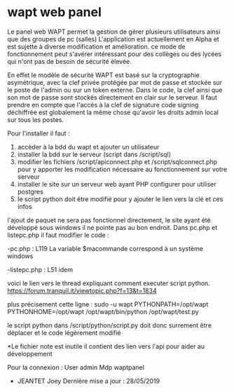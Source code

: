# wapt web panel
Le panel web WAPT permet la gestion de gérer plusieurs utilisateurs ainsi que des groupes de pc (salles)
L'application est actuellement en Alpha et est sujette à diverse modification et amélioration.
ce mode de fonctionnement peut s'avérer intéressant pour des collèges ou des lycées qui n'ont pas de besoin de sécurité élevée.

En effet le modèle de sécurité WAPT est basé sur la cryptographie asymétrique, avec la clef privée protégée par mot de passe et stockée sur le poste de l'admin ou sur un token externe. Dans le code, la clef ainsi que son mot de passe sont stockés directement en clair sur le serveur. Il faut prendre en compte que l'accès à la clef de signature code signing déchiffrée est globalement la même chose qu'avoir les droits admin local sur tous les postes.


Pour l'installer il faut :
  1. accèder à la bdd du wapt et ajouter un utilisateur
  2. installer la bdd sur le serveur (script dans /script/sql)
  3. modifier les fichiers /script/apiconnect.php et /script/sqlconnect.php pour y apporter les modification nécessaire au fonctionnement sur votre serveur
  4. installer le site sur un serveur web ayant PHP configurer pour utiliser postgres
  5. le script python doit être modifié pour y ajouter le lien vers la clé et ces infos

l'ajout de paquet ne sera pas fonctionnel directement, le site ayant été développé sous windows il ne pointe pas au bon endroit.
Dans pc.php et listepc.php il faut modifier le code : 

  -pc.php : L119 La variable $macommande correspond à un système windows
 
  -listepc.php : L51 idem
 
voici le lien vers le thread expliquant comment executer script python.
https://forum.tranquil.it/viewtopic.php?f=13&t=1834

plus précisement cette ligne : sudo -u wapt PYTHONPATH=/opt/wapt PYTHONHOME=/opt/wapt /opt/wapt/bin/python /opt/wapt/test.py

le script python dans /script/python/script.py doit donc surrement être déplacer et le code légèrement modifié




*Le fichier note est inutile il contient des lien vers l'api pour aider au développement

Pour la connexion :
User admin
Mdp waptpanel

- JEANTET Joey
Dernière mise a jour : 28/05/2019

